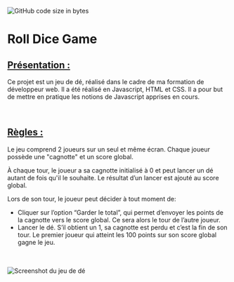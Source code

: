 ![GitHub code size in bytes](https://img.shields.io/github/languages/code-size/Steakinzer/Dice_game)


# Roll Dice Game

## <ins>Présentation :</ins>

Ce projet est un jeu de dé, réalisé dans le cadre de ma formation de développeur web. Il a été réalisé en Javascript, HTML et CSS. Il a pour but de mettre en pratique les notions de Javascript apprises en cours.

<br>

## <ins>Règles :</ins>

Le jeu comprend 2 joueurs sur un seul et même écran.
Chaque joueur possède une "cagnotte" et un score global.

À chaque tour, le joueur a sa cagnotte initialisé à 0 et peut lancer un dé autant de fois qu'il le souhaite. Le
résultat d’un lancer est ajouté au score global.

Lors de son tour, le joueur peut décider à tout moment de:

- Cliquer sur l’option “Garder le total”, qui permet d’envoyer les points de la cagnotte vers le score global. Ce sera alors le
  tour de l’autre joueur.
- Lancer le dé. S’il obtient un 1, sa cagnotte est perdu et c’est la fin de son tour.
  Le premier joueur qui atteint les 100 points sur son score global gagne le jeu.

<br><br>
![Screenshot du jeu de dé](https://imgur.com/mzfqCfk)
